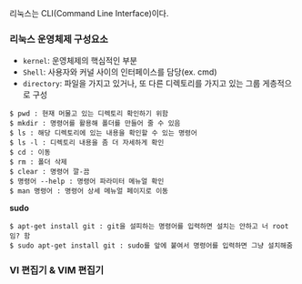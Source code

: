 리눅스는 CLI(Command Line Interface)이다.

### 리눅스 운영체제 구성요소
- ```kernel```: 운영체제의 핵심적인 부분
- ```Shell```: 사용자와 커널 사이의 인터페이스를 담당(ex. cmd)
- ```directory```: 파일을 가지고 있거나, 또 다른 디렉토리를 가지고 있는 그룹 게층적으로 구성

```
$ pwd : 현재 머물고 있는 디렉토리 확인하기 위함
$ mkdir : 명령어를 활용해 폴더를 만들어 줄 수 있음
$ ls : 해당 디렉토리에 있는 내용을 확인할 수 있는 명령어
$ ls -l : 디렉토리 내용을 좀 더 자세하게 확인
$ cd : 이동
$ rm : 폴더 삭제
$ clear : 명령어 깔-끔
$ 명령어 --help : 명령어 파라미터 메뉴얼 확인
$ man 명령어 : 명령어 상세 메뉴얼 페이지로 이동
```

**sudo**  
```
$ apt-get install git : git을 설피하는 명령어를 입력하면 설치는 안하고 너 root임? 함
$ sudo apt-get install git : sudo를 앞에 붙여서 명령어를 입력하면 그냥 설치해줌
```

### VI 편집기 & VIM 편집기
